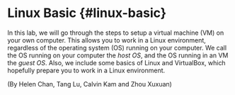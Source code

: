 # Linux Basic {#linux-basic}

In this lab, we will go through the steps to setup a virtual machine \(VM\) on your own computer. This allows you to work in a Linux environment, regardless of the operating system \(OS\) running on your computer. We call the OS running on your computer the _host OS_, and the OS running in an VM the _guest OS_. Also, we include some basics of Linux and VirtualBox, which hopefully prepare you to work in a Linux environment.

\(By Helen Chan, Tang Lu, Calvin Kam and Zhou Xuxuan\)

